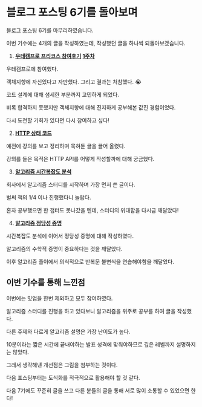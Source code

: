 # 블로그 포스팅 6기를 돌아보며

블로그 포스팅 6기를 마무리하였습니다.

이번 기수에는 4개의 글을 작성하였는데, 작성했던 글을 하나씩 되돌아보겠습니다.



1. **[우테캠프로 프리코스 참여후기](https://github.com/Meet-Coder-Study/posting-review/pull/852)** **[1주차](https://github.com/Meet-Coder-Study/posting-review/issues?q=is%3Apr+is%3Aclosed+%5B%EB%B0%95%EC%B0%BD%EC%9B%90%5D+label%3A1%EC%A3%BC%EC%B0%A8)** 

우테캠프로에 참여했다.

객체지향에 자신있다고 자만했다. 그리고 결과는 처참했다. 😭

코드 설계에 대해 섬세한 부분까지 고민하게 되었다.

비록 합격하지 못했지만 객체지향에 대해 진지하게 공부해본 값진 경험이었다. 

다시 도전할 기회가 있다면 다시 참여하고 싶다!



2. **[HTTP 상태 코드](https://github.com/Meet-Coder-Study/posting-review/pull/868)**

예전에 강의를 보고 정리하며 묵혀둔 글을 끌어 올렸다.

강의를 들은 목적은 HTTP API를 어떻게 작성할까에 대해 궁금했다.



3. **[알고리즘 시간복잡도 분석](https://github.com/Meet-Coder-Study/posting-review/pull/884)**

회사에서 알고리즘 스터디를 시작하며 가장 먼저 쓴 글이다.

벌써 책의 1/4 이나 진행했다니 놀랍다. 

혼자 공부했으면 한 챕터도 못나갔을 텐데, 스터디의 위대함을 다시금 깨달았다!



4. **[알고리즘 정당성 증명](https://github.com/Meet-Coder-Study/posting-review/pull/895)**

시간복잡도 분석에 이어서 정당성 증명에 대해 작성하였다.

알고리즘의 수학적 증명이 중요하다는 것을 깨달았다.

이후 알고리즘 풀이에서 의식적으로 반복문 불변식을 연습해야함을 깨달았다.



## 이번 기수를 통해 느낀점



이번에는 밋업을 한번 제외하고 모두 참여하였다.

알고리즘 스터디를 진행을 하고 있다보니 알고리즘을 위주로 공부를 하여 글을 작성했다.

다른 주제와 다르게 알고리즘 설명은 가장 난이도가 높다.

10분이라는 짧은 시간에 끝내야하는 발표 성격에 맞춰야하므로 깊은 레벨까지 설명하지는 않았다.

그래서 생각해낸 개선점은 그림을 첨부하는 것이다.

다음 포스팅부터는 도식화를 적극적으로 활용해야 할 것 같다.

다음 7기에도 꾸준히 글을 쓰고 다른 분들의 글을 통해 서로 많이 소통할 수 있었으면 한다!